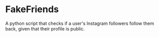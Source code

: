 # FakeFriends
A python script that checks if a user's Instagram followers follow them back, given that their profile is public.
